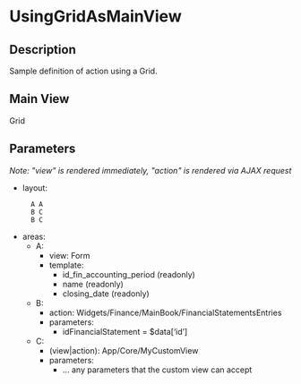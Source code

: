 # UsingGridAsMainView

## Description

Sample definition of action using a Grid.

## Main View

Grid

## Parameters

*Note: "view" is rendered immediately, "action" is rendered via AJAX request*

* layout:
  ```
    A A
    B C
    B C
  ```
* areas:
  * A:
    * view: Form
    * template:
      * id_fin_accounting_period (readonly)
      * name (readonly)
      * closing_date (readonly)
  * B:
    * action: Widgets/Finance/MainBook/FinancialStatementsEntries
    * parameters:
      * idFinancialStatement = $data[‘id’]
  * C:
    * (view|action): App/Core/MyCustomView
    * parameters:
      * ... any parameters that the custom view can accept
